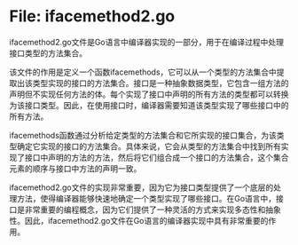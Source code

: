 # File: ifacemethod2.go

ifacemethod2.go文件是Go语言中编译器实现的一部分，用于在编译过程中处理接口类型的方法集合。 

该文件的作用是定义一个函数ifacemethods，它可以从一个类型的方法集合中提取出该类型实现的接口的方法集合。接口是一种抽象数据类型，它包含一组方法的声明但不实现任何方法的体。每个实现了接口中声明的所有方法的类型都可以转换为该接口类型。因此，在使用接口时，编译器需要知道该类型实现了哪些接口中的所有方法。 

ifacemethods函数通过分析给定类型的方法集合和它所实现的接口集合，为该类型确定它实现的接口的方法集合。具体来说，它会从类型的方法集合中找到所有实现了接口中声明的方法的方法，然后将它们组合成一个接口的方法集合，这个集合元素的顺序与接口中方法的声明一致。 

ifacemethod2.go文件的实现非常重要，因为它为接口类型提供了一个底层的处理方法，使得编译器能够快速地确定一个类型实现了哪些接口。在Go语言中，接口是非常重要的编程概念，因为它们提供了一种灵活的方式来实现多态性和抽象性。因此，ifacemethod2.go文件在Go语言的编译器实现中具有非常重要的作用。

